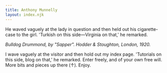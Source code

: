 ```yaml
---
title: Anthony Munnelly
layout: index.njk
---
```


He waved vaguely at the lady in question and then held out his cigarette-case to the girl. 'Turkish on this side—Virginia on that,' he remarked.

<cite>Bulldog Drummond, by "Sapper". Hodder & Stoughton, London, 1920.</cite>

I wave vaguely at the visitor and then hold out my index page. 'Tutorials on this side, blog on that,' he remarked. Enter freely, and of your own free will. More bits and pieces up there (&uarr;). Enjoy.
